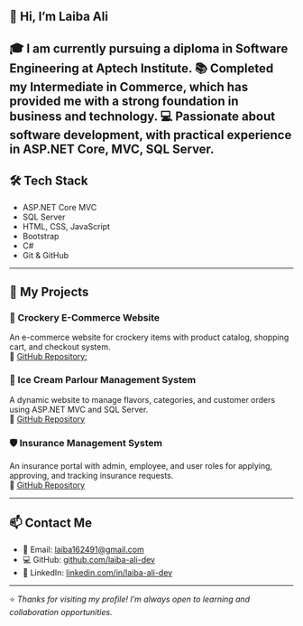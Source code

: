 ## 👋 Hi, I’m Laiba Ali

🎓 I am currently pursuing a diploma in Software Engineering at Aptech Institute.
📚 Completed my Intermediate in Commerce, which has provided me with a strong foundation in business and technology.
💻 Passionate about software development, with practical experience in ASP.NET Core, MVC, SQL Server.
---

## 🛠️ Tech Stack
- ASP.NET Core MVC  
- SQL Server  
- HTML, CSS, JavaScript  
- Bootstrap  
- C#  
- Git & GitHub  

---

## 📂 My Projects

### 🛒 Crockery E-Commerce Website  
An e-commerce website for crockery items with product catalog, shopping cart, and checkout system.  
🔗 [GitHub Repository: ](https://github.com/laiba-ali-dev/CrockeryEcommerce-Website)

### 🍨 Ice Cream Parlour Management System  
A dynamic website to manage flavors, categories, and customer orders using ASP.NET MVC and SQL Server.  
🔗 [GitHub Repository](https://github.com/laiba-ali-dev/IcecreamParlour-Website)

### 🛡️ Insurance Management System  
An insurance portal with admin, employee, and user roles for applying, approving, and tracking insurance requests.  
🔗 [GitHub Repository](https://github.com/laiba-ali-dev/InsuranceManagement-portal)

---

## 📫 Contact Me

- 📧 Email: laiba162491@gmail.com  
- 💻 GitHub: [github.com/laiba-ali-dev](https://github.com/laiba-ali-dev)  
- 🔗 LinkedIn: [linkedin.com/in/laiba-ali-dev](https://linkedin.com/in/laiba-ali-dev)

---

⭐ *Thanks for visiting my profile! I’m always open to learning and collaboration opportunities.*
